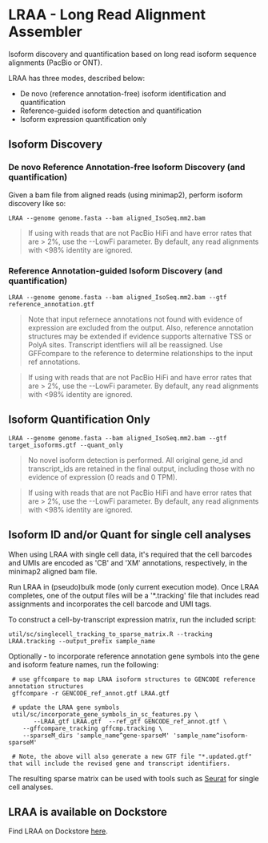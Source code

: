 # LRAA - Long Read Alignment Assembler

Isoform discovery and quantification based on long read isoform sequence alignments (PacBio or ONT). 

LRAA has three modes, described below:

- De novo (reference annotation-free) isoform identification and quantification
- Reference-guided isoform detection and quantification
- Isoform expression quantification only



## Isoform Discovery

### De novo Reference Annotation-free Isoform Discovery (and quantification)

Given a bam file from aligned reads (using minimap2), perform isoform discovery like so:

    LRAA --genome genome.fasta --bam aligned_IsoSeq.mm2.bam

>If using with reads that are not PacBio HiFi and have error rates that are > 2%, use the --LowFi parameter.  By default, any read alignments with <98% identity are ignored.

### Reference Annotation-guided Isoform Discovery (and quantification)

    LRAA --genome genome.fasta --bam aligned_IsoSeq.mm2.bam --gtf reference_annotation.gtf

>Note that input refernece annotations not found with evidence of expression are excluded from the output. Also, reference annotation structures may be extended if evidence supports alternative TSS or PolyA sites. Transcript identfiers will all be reassigned. Use GFFcompare to the reference to determine relationships to the input ref annotations.

>If using with reads that are not PacBio HiFi and have error rates that are > 2%, use the --LowFi parameter.  By default, any read alignments with <98% identity are ignored.    

## Isoform Quantification Only

    LRAA --genome genome.fasta --bam aligned_IsoSeq.mm2.bam --gtf target_isoforms.gtf --quant_only

>No novel isoform detection is performed. All original gene_id and transcript_ids are retained in the final output, including those with no evidence of expression (0 reads and 0 TPM).
    
>If using with reads that are not PacBio HiFi and have error rates that are > 2%, use the --LowFi parameter.  By default, any read alignments with <98% identity are ignored.


## Isoform ID and/or Quant for single cell analyses

When using LRAA with single cell data, it's required that the cell barcodes and UMIs are encoded as 'CB' and 'XM' annotations, respectively, in the minimap2 aligned bam file.

Run LRAA in (pseudo)bulk mode (only current execution mode). Once LRAA completes, one of the output files will be a '*.tracking' file that includes read assignments and incorporates the cell barcode and UMI tags.

To construct a cell-by-transcript expression matrix, run the included script:

    util/sc/singlecell_tracking_to_sparse_matrix.R --tracking LRAA.tracking --output_prefix sample_name

Optionally - to incorporate reference annotation gene symbols into the gene and isoform feature names, run the following:

     # use gffcompare to map LRAA isoform structures to GENCODE reference annotation structures
     gffcompare -r GENCODE_ref_annot.gtf LRAA.gtf 

     # update the LRAA gene symbols
     util/sc/incorporate_gene_symbols_in_sc_features.py \
           --LRAA_gtf LRAA.gtf  --ref_gtf GENCODE_ref_annot.gtf \
        --gffcompare_tracking gffcmp.tracking \
        --sparseM_dirs 'sample_name^gene-sparseM' 'sample_name^isoform-sparseM'

     # Note, the above will also generate a new GTF file "*.updated.gtf" that will include the revised gene and transcript identifiers.


The resulting sparse matrix can be used with tools such as [Seurat](https://satijalab.org/seurat/) for single cell analyses.


## LRAA is available on Dockstore

Find LRAA on Dockstore [here](https://dockstore.org/workflows/github.com/MethodsDev/LongReadAlignmentAssembler/LRAA:main?tab=info).
